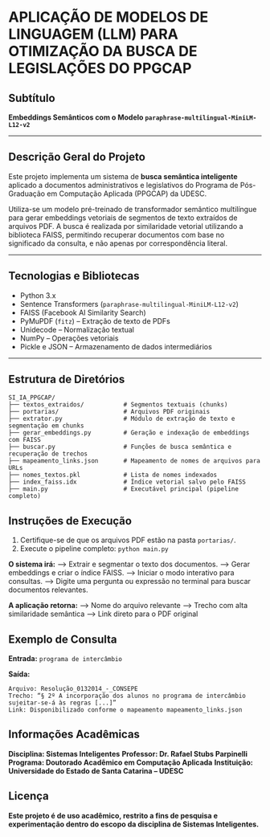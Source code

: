 # APLICAÇÃO DE MODELOS DE LINGUAGEM (LLM) PARA OTIMIZAÇÃO DA BUSCA DE LEGISLAÇÕES DO PPGCAP

## Subtítulo  
**Embeddings Semânticos com o Modelo `paraphrase-multilingual-MiniLM-L12-v2`**

---

## Descrição Geral do Projeto

Este projeto implementa um sistema de **busca semântica inteligente** aplicado a documentos administrativos e legislativos do Programa de Pós-Graduação em Computação Aplicada (PPGCAP) da UDESC.

Utiliza-se um modelo pré-treinado de transformador semântico multilíngue para gerar embeddings vetoriais de segmentos de texto extraídos de arquivos PDF. A busca é realizada por similaridade vetorial utilizando a biblioteca FAISS, permitindo recuperar documentos com base no significado da consulta, e não apenas por correspondência literal.

---

## Tecnologias e Bibliotecas

- Python 3.x  
- Sentence Transformers (`paraphrase-multilingual-MiniLM-L12-v2`)  
- FAISS (Facebook AI Similarity Search)  
- PyMuPDF (`fitz`) – Extração de texto de PDFs  
- Unidecode – Normalização textual  
- NumPy – Operações vetoriais  
- Pickle e JSON – Armazenamento de dados intermediários

---

## Estrutura de Diretórios
```
SI_IA_PPGCAP/
├── textos_extraidos/           # Segmentos textuais (chunks)
├── portarias/                  # Arquivos PDF originais
├── extrator.py                 # Módulo de extração de texto e segmentação em chunks
├── gerar_embeddings.py         # Geração e indexação de embeddings com FAISS
├── buscar.py                   # Funções de busca semântica e recuperação de trechos
├── mapeamento_links.json       # Mapeamento de nomes de arquivos para URLs
├── nomes_textos.pkl            # Lista de nomes indexados
├── index_faiss.idx             # Índice vetorial salvo pelo FAISS
├── main.py                     # Executável principal (pipeline completo)

```

## Instruções de Execução

1. Certifique-se de que os arquivos PDF estão na pasta `portarias/`.
2. Execute o pipeline completo: `python main.py`

**O sistema irá:**
--> Extrair e segmentar o texto dos documentos.
--> Gerar embeddings e criar o índice FAISS.
--> Iniciar o modo interativo para consultas.
--> Digite uma pergunta ou expressão no terminal para buscar documentos relevantes.

**A aplicação retorna:**
--> Nome do arquivo relevante
--> Trecho com alta similaridade semântica
--> Link direto para o PDF original

## Exemplo de Consulta
**Entrada:**
`programa de intercâmbio`

**Saída:**
```
Arquivo: Resolução_0132014_-_CONSEPE
Trecho: “§ 2º A incorporação dos alunos no programa de intercâmbio sujeitar-se-á às regras [...]”
Link: Disponibilizado conforme o mapeamento mapeamento_links.json

```
## Informações Acadêmicas
**Disciplina: Sistemas Inteligentes**
**Professor: Dr. Rafael Stubs Parpinelli**
**Programa: Doutorado Acadêmico em Computação Aplicada**
**Instituição: Universidade do Estado de Santa Catarina – UDESC**

## Licença
**Este projeto é de uso acadêmico, restrito a fins de pesquisa e experimentação dentro do escopo da disciplina de Sistemas Inteligentes.**


